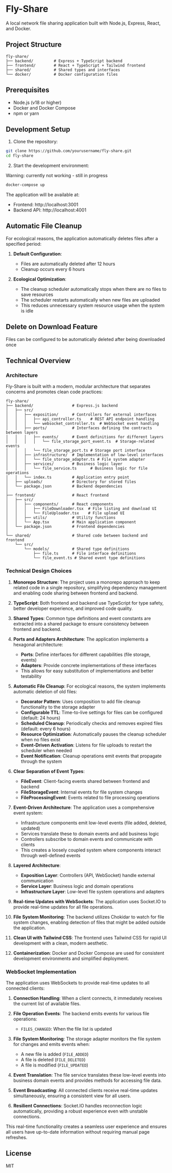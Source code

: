 # Fly-Share

A local network file sharing application built with Node.js, Express, React, and Docker.

## Project Structure

```
fly-share/
├── backend/         # Express + TypeScript backend
├── frontend/        # React + TypeScript + Tailwind frontend
├── shared/          # Shared types and interfaces
└── docker/          # Docker configuration files
```

## Prerequisites

- Node.js (v18 or higher)
- Docker and Docker Compose
- npm or yarn

## Development Setup

1. Clone the repository:
```bash
git clone https://github.com/yourusername/fly-share.git
cd fly-share
```

2. Start the development environment:

Warning: currently not working - still in progress

```bash
docker-compose up
```

The application will be available at:
- Frontend: http://localhost:3001
- Backend API: http://localhost:4001

## Automatic File Cleanup

For ecological reasons, the application automatically deletes files after a specified period:

1. **Default Configuration**:
   - Files are automatically deleted after 12 hours
   - Cleanup occurs every 6 hours

2. **Ecological Optimization**:
   - The cleanup scheduler automatically stops when there are no files to save resources
   - The scheduler restarts automatically when new files are uploaded
   - This reduces unnecessary system resource usage when the system is idle

## Delete on Download Feature

Files can be configured to be automatically deleted after being downloaded once

## Technical Overview

### Architecture

Fly-Share is built with a modern, modular architecture that separates concerns and promotes clean code practices:

```
fly-share/
├── backend/                 # Express.js backend
│   ├── src/
│   │   ├── exposition/      # Controllers for external interfaces
│   │   │   ├── api_controller.ts    # REST API endpoint handling
│   │   │   └── websocket_controller.ts  # WebSocket event handling
│   │   ├── ports/           # Interfaces defining the contracts between layers
│   │   │   ├── events/      # Event definitions for different layers
│   │   │   │   └── file_storage_port_event.ts  # Storage-related events
│   │   │   └── file_storage_port.ts # Storage port interface
│   │   ├── infrastructure/  # Implementation of low-level interfaces
│   │   │   └── file_storage_adapter.ts # File system adapter
│   │   ├── services/        # Business logic layer
│   │   │   └── file_service.ts      # Business logic for file operations
│   │   └── index.ts         # Application entry point
│   ├── uploads/             # Directory for stored files
│   └── package.json         # Backend dependencies
│
├── frontend/                # React frontend
│   ├── src/
│   │   ├── components/      # React components
│   │   │   ├── FileDownloader.tsx  # File listing and download UI
│   │   │   └── FileUploader.tsx    # File upload UI 
│   │   ├── utils/           # Utility functions
│   │   └── App.tsx          # Main application component
│   └── package.json         # Frontend dependencies
│
└── shared/                  # Shared code between backend and frontend
    └── src/
        └── models/          # Shared type definitions
            ├── file.ts      # File interface definitions
            └── file_event.ts # Shared event type definitions
```

### Technical Design Choices

1. **Monorepo Structure**: The project uses a monorepo approach to keep related code in a single repository, simplifying dependency management and enabling code sharing between frontend and backend.

2. **TypeScript**: Both frontend and backend use TypeScript for type safety, better developer experience, and improved code quality.

3. **Shared Types**: Common type definitions and event constants are extracted into a shared package to ensure consistency between frontend and backend.

4. **Ports and Adapters Architecture**: The application implements a hexagonal architecture:
   - **Ports**: Define interfaces for different capabilities (file storage, events)
   - **Adapters**: Provide concrete implementations of these interfaces
   - This allows for easy substitution of implementations and better testability

5. **Automatic File Cleanup**: For ecological reasons, the system implements automatic deletion of old files:
   - **Decorator Pattern**: Uses composition to add file cleanup functionality to the storage adapter
   - **Configurable TTL**: Time-to-live settings for files can be configured (default: 24 hours)
   - **Scheduled Cleanup**: Periodically checks and removes expired files (default: every 6 hours)
   - **Resource Optimization**: Automatically pauses the cleanup scheduler when no files exist
   - **Event-Driven Activation**: Listens for file uploads to restart the scheduler when needed
   - **Event Notification**: Cleanup operations emit events that propagate through the system

6. **Clear Separation of Event Types**:
   - **FileEvent**: Client-facing events shared between frontend and backend
   - **FileStorageEvent**: Internal events for file system changes
   - **FileProcessingEvent**: Events related to file processing operations

7. **Event-Driven Architecture**: The application uses a comprehensive event system:
   - Infrastructure components emit low-level events (file added, deleted, updated)
   - Services translate these to domain events and add business logic
   - Controllers subscribe to domain events and communicate with clients
   - This creates a loosely coupled system where components interact through well-defined events

8. **Layered Architecture**:
   - **Exposition Layer**: Controllers (API, WebSocket) handle external communication
   - **Service Layer**: Business logic and domain operations
   - **Infrastructure Layer**: Low-level file system operations and adapters

9. **Real-time Updates with WebSockets**: The application uses Socket.IO to provide real-time updates for all file operations.

10. **File System Monitoring**: The backend utilizes Chokidar to watch for file system changes, enabling detection of files that might be added outside the application.

11. **Clean UI with Tailwind CSS**: The frontend uses Tailwind CSS for rapid UI development with a clean, modern aesthetic.

12. **Containerization**: Docker and Docker Compose are used for consistent development environments and simplified deployment.

### WebSocket Implementation

The application uses WebSockets to provide real-time updates to all connected clients:

1. **Connection Handling**: When a client connects, it immediately receives the current list of available files.

2. **File Operation Events**: The backend emits events for various file operations:
   - `FILES_CHANGED`: When the file list is updated

3. **File System Monitoring**: The storage adapter monitors the file system for changes and emits events when:
   - A new file is added (`FILE_ADDED`)
   - A file is deleted (`FILE_DELETED`)
   - A file is modified (`FILE_UPDATED`)

4. **Event Translation**: The file service translates these low-level events into business domain events and provides methods for accessing file data.

5. **Event Broadcasting**: All connected clients receive real-time updates simultaneously, ensuring a consistent view for all users.

6. **Resilient Connections**: Socket.IO handles reconnection logic automatically, providing a robust experience even with unstable connections.

This real-time functionality creates a seamless user experience and ensures all users have up-to-date information without requiring manual page refreshes.

## License

MIT 